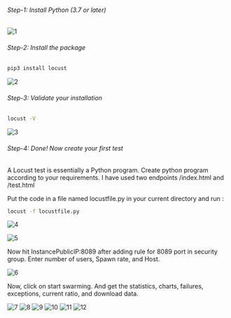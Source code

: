 ###### Step-1: Install Python (3.7 or later)

![1](https://user-images.githubusercontent.com/74168188/199009475-658cdf5c-8f16-41c0-a5e6-5cd2c07188aa.png)

###### Step-2: Install the package

```sh
pip3 install locust
```
![2](https://user-images.githubusercontent.com/74168188/199010641-b50e36b9-cebb-4767-a121-6ef4c12393fd.png)

###### Step-3: Validate your installation

```sh
locust -V
```
![3](https://user-images.githubusercontent.com/74168188/199010738-897d96df-84ef-4017-a3d9-c3bd44f7fa24.png)

###### Step-4: Done! Now create your first test

A Locust test is essentially a Python program. Create python program according to your requirements. I have used two endpoints /index.html and /test.html

Put the code in a file named locustfile.py in your current directory and run :
```sh
locust -f locustfile.py
```

![4](https://user-images.githubusercontent.com/74168188/199708543-3f7e9f16-0968-4a41-8ff6-19c59741baa4.png)

![5](https://user-images.githubusercontent.com/74168188/199708706-796ad442-3416-4146-b6fd-3a3c40458bd7.png)

Now hit InstancePublicIP:8089 after adding rule for 8089 port in security group. Enter number of users, Spawn rate, and Host.

![6](https://user-images.githubusercontent.com/74168188/199709198-0ddad8ac-8882-49d9-a97e-e9d416eaad96.png)

Now, click on start swarming. And get the statistics, charts, failures, exceptions, current ratio, and download data.

![7](https://user-images.githubusercontent.com/74168188/199709636-52c08f52-0cd8-41a9-a0cc-82b035bcecd0.png)
![8](https://user-images.githubusercontent.com/74168188/199709960-8d4851b6-630a-4d13-887a-01276a9fdefc.png)
![9](https://user-images.githubusercontent.com/74168188/199710055-01a002ae-162f-4926-abd5-ebf59529d49a.png)
![10](https://user-images.githubusercontent.com/74168188/199710263-3bc312b0-0abb-4903-99d0-12e9b8b256aa.png)
![11](https://user-images.githubusercontent.com/74168188/199710270-473c450f-996b-4e91-a175-1a0be30582de.png)
![12](https://user-images.githubusercontent.com/74168188/199710290-4d39f757-2bc7-4ee2-b30a-d2e8b96a2df2.png)
